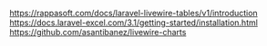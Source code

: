 https://rappasoft.com/docs/laravel-livewire-tables/v1/introduction
https://docs.laravel-excel.com/3.1/getting-started/installation.html
https://github.com/asantibanez/livewire-charts
